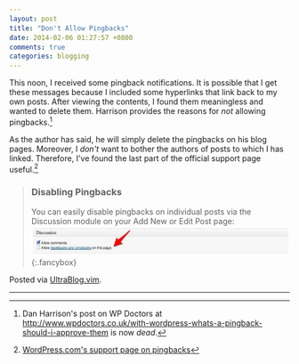 ```yaml
---
layout: post
title: "Don't Allow Pingbacks"
date: 2014-02-06 01:27:57 +0800
comments: true
categories: blogging
---
```


This noon, I received some pingback notifications.  It is possible
that I get these messages because I included some hyperlinks that link
back to my own posts.  After viewing the contents, I found them
meaningless and wanted to delete them.  Harrison provides the reasons
for *not* allowing pingbacks.[^src]

As the author has said, he will simply delete the pingbacks on his
blog pages.  Moreover, I *don't* want to bother the authors of posts
to which I has linked.  Therefore, I've found the last part of the
official support page useful.[^doc]

> ### Disabling Pingbacks
> 
> You can easily disable pingbacks on individual posts via the
> Discussion module on your Add New or Edit Post page:  
> ![Wordpress.com's interface][img]{:.fancybox}

Posted via [UltraBlog.vim][end].

---
[^src]:
    Dan Harrison's post on WP Doctors at
    http://www.wpdoctors.co.uk/with-wordpress-whats-a-pingback-should-i-approve-them
    is now *dead*.

[^doc]:
    [WordPress.com's support page on pingbacks][doc]

[end]: http://0x3f.org/blog/ultrablog-as-an-ultimate-vim-blogging-plugin/
[doc]: http://en.support.wordpress.com/comments/pingbacks
[img]: /images/posts/ForbidPingback/discussionmodule.jpg "Figure 1"
